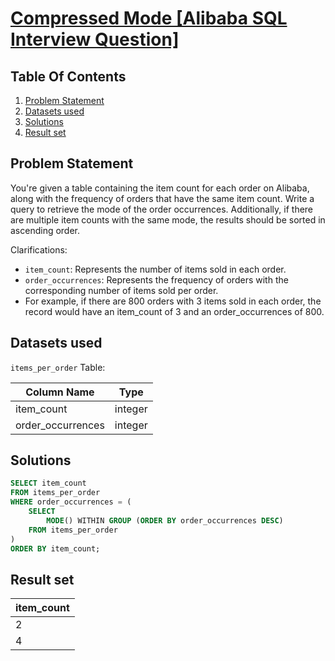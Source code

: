 # [Compressed Mode [Alibaba SQL Interview Question]](https://datalemur.com/questions/alibaba-compressed-mode)

## Table Of Contents
1. [Problem Statement](#problem-statement)
2. [Datasets used](#datasets-used)
3. [Solutions](#solutions)
4. [Result set](#result-set)

## Problem Statement

You're given a table containing the item count for each order on Alibaba, along with the frequency of orders that have the same item count. Write a query to retrieve the mode of the order occurrences. Additionally, if there are multiple item counts with the same mode, the results should be sorted in ascending order.

Clarifications:

- ```item_count```: Represents the number of items sold in each order.
- ```order_occurrences```: Represents the frequency of orders with the corresponding number of items sold per order.
- For example, if there are 800 orders with 3 items sold in each order, the record would have an item_count of 3 and an order_occurrences of 800.

## Datasets used

```items_per_order``` Table:

|  Column Name  | Type          |
| ------------- | ------------- |
| item_count | integer |
| order_occurrences |	integer |

## Solutions

```sql
SELECT item_count
FROM items_per_order
WHERE order_occurrences = (
    SELECT
        MODE() WITHIN GROUP (ORDER BY order_occurrences DESC)
    FROM items_per_order
)
ORDER BY item_count;
```

## Result set

| item_count |
| ------------ |
| 2 |
| 4 |